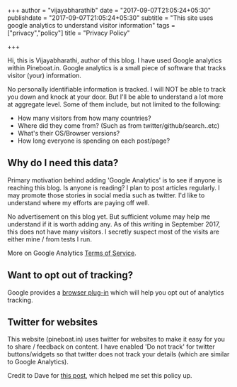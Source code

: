+++
author = "vijayabharathib"
date = "2017-09-07T21:05:24+05:30"
publishdate = "2017-09-07T21:05:24+05:30"
subtitle = "This site uses google analytics to understand visitor information"
tags = ["privacy","policy"]
title = "Privacy Policy"

+++

Hi, this is Vijayabharathi, author of this blog. I have used Google analytics within Pineboat.in. Google analytics is a small piece of software that tracks visitor (your) information.

No personally identifiable information is tracked. I will NOT be able to track you down and knock at your door. But I'll be able to understand a lot more at aggregate level. Some of them include, but not limited to the following:

* How many visitors from how many countries?
* Where did they come from? (Such as from twitter/github/search..etc)
* What's their OS/Browser versions?
* How long everyone is spending on each post/page?

## Why do I need this data?
Primary motivation behind adding 'Google Analytics' is to see if anyone is reaching this blog. Is anyone is reading? I plan to post articles regularly. I may promote those stories in social media such as twitter. I'd like to understand where my efforts are paying off well.

No advertisement on this blog yet. But sufficient volume may help me understand if it is worth adding any. As of this writing in September 2017, this does not have many visitors. I secretly suspect most of the visits are either mine / from tests I run.

More on Google Analytics [Terms of Service](http://www.google.com/analytics/tos.html).

## Want to opt out of tracking?
Google provides a [browser plug-in](http://tools.google.com/dlpage/gaoptout?hl=en) which will help you opt out of analytics tracking.

## Twitter for websites
This website (pineboat.in) uses twitter for websites to make it easy for you to share / feedback on content. I have enabled 'Do not track' for twitter buttons/widgets so that twitter does not track your details (which are similar to Google Analytics).

Credit to Dave for [this post](http://www.davemulder.com/2010/07/01/using-google-analytics-wheres-your-privacy-policy/), which helped me set this policy up.

